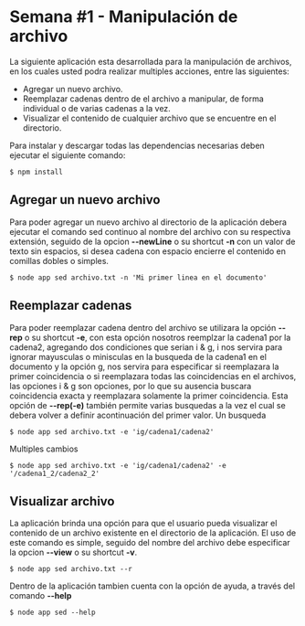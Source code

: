 # Semana #1 - Manipulación de archivo

La siguiente aplicación esta desarrollada para la manipulación de archivos,
en los cuales usted podra realizar multiples acciones, entre las siguientes:

* Agregar un nuevo archivo.
* Reemplazar cadenas dentro de el archivo a manipular, de forma individual o de varias cadenas a la vez.
* Visualizar el contenido de cualquier archivo que se encuentre en el directorio.

Para instalar y descargar todas las dependencias necesarias deben ejecutar el siguiente comando:
```linux
$ npm install
```
## Agregar un nuevo archivo
Para poder agregar un nuevo archivo al directorio de la aplicación debera ejecutar el comando sed continuo al nombre del archivo con su respectiva extensión, seguido de la opcion **--newLine** o su shortcut **-n** con un valor de texto sin espacios, si desea cadena con espacio encierre el contenido en comillas dobles o simples.
```linux
$ node app sed archivo.txt -n 'Mi primer linea en el documento'
```

## Reemplazar cadenas
Para poder reemplazar cadena dentro del archivo se utilizara la opción **--rep** o su shortcut **-e**, con esta opción nosotros reemplzar la cadena1 por la cadena2, agregando dos condiciones que serian i & g, i nos servira para ignorar mayusculas o minisculas en la busqueda de la cadena1 en el documento y la opción g, nos servira para especificar si reemplazara la primer coincidencia o si reemplazara todas las coincidencias en el archivos, las opciones i & g son opciones, por lo que su ausencia buscara coincidencia exacta y reemplazara solamente la primer coincidencia. Esta opción de **--rep(-e)** también permite varias busquedas a la vez el cual se debera volver a definir acontinuación del primer valor.
Un busqueda
```linux
$ node app sed archivo.txt -e 'ig/cadena1/cadena2'  
```
Multiples cambios
```linux
$ node app sed archivo.txt -e 'ig/cadena1/cadena2' -e '/cadena1_2/cadena2_2'
```
## Visualizar archivo
La aplicación brinda una opción para que el usuario pueda visualizar el contenido de un archivo existente en el directorio de la aplicación. El uso de este comando es simple, seguido del nombre del archivo debe especificar la opcion **--view** o su shortcut **-v**.
```linux
$ node app sed archivo.txt --r
```
Dentro de la aplicación tambien cuenta con la opción de ayuda, a través del comando **--help**
```linux
$ node app sed --help
```
